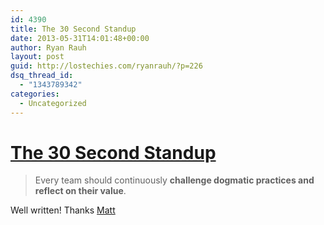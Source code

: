 ```yaml
---
id: 4390
title: The 30 Second Standup
date: 2013-05-31T14:01:48+00:00
author: Ryan Rauh
layout: post
guid: http://lostechies.com/ryanrauh/?p=226
dsq_thread_id:
  - "1343789342"
categories:
  - Uncategorized
---
```

# [The 30 Second Standup](http://mdswanson.com/blog/2013/05/29/the-30-second-standup.html)

> Every team should continuously **challenge dogmatic practices and reflect on their value**.

Well written! Thanks [Matt](http://mdswanson.com/)